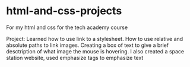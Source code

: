 # html-and-css-projects
For my html and css for the tech academy course

Project: Learned how to use link to a stylesheet. How to use relative and absolute paths to link images. Creating a box of text to give a brief desctription of what image the mouse is hovering. I also created a space station website, used emphasize tags to emphasize text

